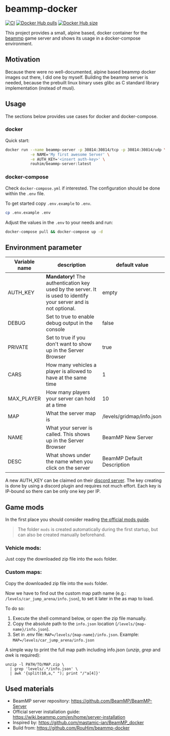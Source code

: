 # beammp-docker
[![CI](https://github.com/RouHim/beammp-docker/actions/workflows/main.yml/badge.svg?branch=main)](https://github.com/RouHim/beammp-docker/actions/workflows/main.yml)
[![Docker Hub pulls](https://img.shields.io/docker/pulls/rouhim/beammp-server.svg)](https://hub.docker.com/r/rouhim/beammp-server)
[![Docker Hub size](https://img.shields.io/docker/image-size/rouhim/beammp-server)](https://hub.docker.com/r/rouhim/beammp-server)


This project provides a small, alpine based, docker container for the [beammp](https://beammp.com) game server 
and shows its usage in a docker-compose environment.

## Motivation
Because there were no well-documented, alpine based beammp docker images out there,
I did one by myself.
Building the beammp server is needed, because the prebuilt linux binary
uses glibc as C standard library implementation (instead of musl).

## Usage
The sections below provides use cases for docker and docker-compose.

### docker
Quick start:

```bash
docker run --name beammp-server -p 30814:30814/tcp -p 30814:30814/udp \
           -e NAME='My first awesome Server' \
           -e AUTH_KEY='<insert auth-key>' \
           rouhim/beammp-server:latest
```

### docker-compose
Check `docker-compose.yml` if interested.
The configuration should be done within the `.env` file.

To get started copy `.env.example` to `.env`. 
```bash
cp .env.example .env
```

Adjust the values in the `.env` to your needs and run:
```bash
docker-compose pull && docker-compose up -d
```

## Environment parameter

Variable name   | description                                                                                   | default value
--------------- |---------------------------------------------------------------------------------------------- | -------- 
AUTH_KEY        | **Mandatory!** The authentication key used by the server. It is used to identify your server and is not optional.| empty
DEBUG           | Set to true to enable debug output in the console                                             | false
PRIVATE         | Set to true if you don't want to show up in the Server Browser                                | true
CARS            | How many vehicles a player is allowed to have at the same time                                | 1
MAX_PLAYER      | How many players your server can hold at a time                                               | 10
MAP             | What the server map is                                                                        | /levels/gridmap/info.json
NAME            | What your server is called. This shows up in the Server Browser                               | BeamMP New Server
DESC            | What shows under the name when you click on the server                                        | BeamMP Default Description

A new AUTH_KEY can be claimed on their [discord server](https://beammp.com/k/dashboard).
The key creating is done by using a discord plugin and requires not much effort.
Each key is IP-bound so there can be only one key per IP. 

## Game mods
In the first place you should consider reading [the official mods guide](https://wiki.beammp.com/en/home/server-installation#how-to-add-mods-to-your-server).

> The folder `mods` is created automatically during the first startup,
> but can also be created manually beforehand.

### Vehicle mods:
Just copy the downloaded zip file into the `mods` folder.

### Custom maps:
Copy the downloaded zip file into the `mods` folder.

Now we have to find out the custom map path name (e.g.: `/levels/car_jump_arena/info.json`),
to set it later in the as map to load.

To do so: 
1. Execute the shell command below, or open the zip file manually.
2. Copy the absolute path to the `info.json` location (`/levels/{map-name}/info.json`).
3. Set in .env file: `MAP=/levels/{map-name}/info.json`. 
   Example: `MAP=/levels/car_jump_arena/info.json` 

A simple way to print the full map path including info.json (_unzip_, _grep_ and _awk_ is required):
```shell
unzip -l PATH/TO/MAP.zip \
  | grep 'levels/.*/info.json' \
  | awk '{split($0,a," "); print "/"a[4]}'
```

## Used materials
- BeamMP server repository: https://github.com/BeamMP/BeamMP-Server
- Official server installation guide: https://wiki.beammp.com/en/home/server-installation
- Inspired by: https://github.com/mastamic-ian/BeamMP_docker
- Build from: https://github.com/RouHim/beammp-docker
